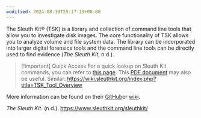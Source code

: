 ```yaml
---
modified: 2024-08-19T20:17:19+08:00
---
```

The Sleuth Kit® (TSK) is a library and collection of command line tools that allow you to investigate disk images. The core functionality of TSK allows you to analyze volume and file system data. The library can be incorporated into larger digital forensics tools and the command line tools can be directly used to find evidence (_The Sleuth Kit_, n.d.).

>[!important] Quick Access
>For a quick lookup on Sleuth Kit commands, you can refer to [this page](https://wiki.sleuthkit.org/index.php?title=The_Sleuth_Kit_commands).
>This [PDF document](https://gurramvinayiiit.files.wordpress.com/2016/11/introduciton-tothe-sleuthkit.pdf) may also be useful.
>Similar:
>https://wiki.sleuthkit.org/index.php?title=TSK_Tool_Overview


More information can be found on their [GitHub](https://github.com/sleuthkit/sleuthkit?tab=readme-ov-file)or [wiki](https://wiki.sleuthkit.org/index.php?title=Main_Page). 

_The Sleuth Kit_. (n.d.). https://www.sleuthkit.org/sleuthkit/
